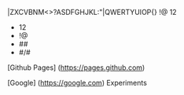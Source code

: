 |ZXCVBNM<>?ASDFGHJKL:"|QWERTYUIOP{}
!@
12
* 12
* !@
* \#\#
* #/#

[Github Pages] (https://pages.github.com)

[Google] (https://google.com)
Experiments

